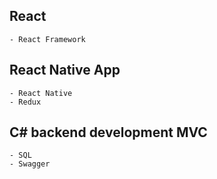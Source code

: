 ## React
    - React Framework

## React Native App
	- React Native
	- Redux

## C# backend development MVC
	- SQL
	- Swagger
